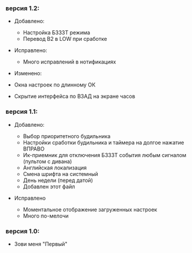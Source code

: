 ### версия 1.2:
- Добавлено:
  - Настройка БЗЗЗТ режима
  - Перевод B2 в LOW при сработке

- Исправлено:
  - Много исправлений в нотификациях

- Изменено:
 - Окна настроек по длинному ОК
 - Скрытие интерфейса по ВЗАД на экране часов 

### версия 1.1:
- Добавлено:
  - Выбор приоритетного будильника
  - Настройки сработки будильника и таймера на долгое нажатие ВПРАВО
  - Ик-приемник для отключения БЗЗЗТ события любым сигналом (пультом с дивана)
  - Английская локализация
  - Смена шрифта на системный
  - День недели (перед датой)
  - Добавлен этот файл

- Исправлено
  - Моментальное отображение загруженных настроек
  - Много по-мелочи

### версия 1.0:
- Зови меня "Первый"